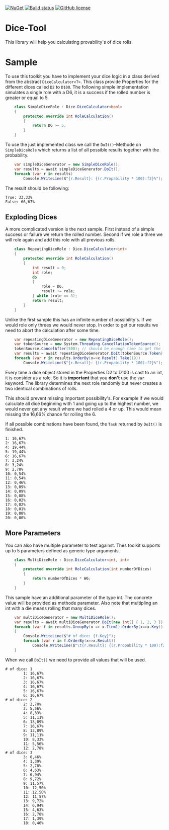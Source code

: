 [![NuGet](https://img.shields.io/nuget/v/DiceTool.svg?style=flat-square)](https://www.nuget.org/packages/DiceTool/)
[![Build status](https://ci.appveyor.com/api/projects/status/0x4c9eocnkkn7ki7?svg=true)](https://ci.appveyor.com/project/LokiMidgard/dice-tool)
[![GitHub license](https://img.shields.io/github/license/LokiMidgard/Dice-Tool.svg?style=flat-squar)](https://tldrlegal.com/license/mit-license#summary)

# Dice-Tool

This library will help you calculating provability's of dice rolls.

# Sample

To use this toolkit you have to implement your dice logic in a class derived from the abstract
```DiceCalculator<T>```. This class provide Properties for the different dices called ```D2```
to ```D100```. The following simple implementation simulates a single role with a D6, it is a
success if the rolled number is greater or equal to 5.

```c#
    class SimpleDiceRole : Dice.DiceCalculator<bool>
    {
        protected override int RoleCalculation()
        {
            return D6 >= 5;
        }
    }
```

To use the just implemented class we call the ```DoIt()```-Methode on ```SimpleDiceRole``` which returns a
list of all possible results together with the probability.

```c#
	var simpleDiceGenerator = new SimpleDiceRole();
	var results = await simpleDiceGenerator.DoIt();
	foreach (var r in results)
		Console.WriteLine($"{r.Result}: {(r.Propability * 100):f2}%");
```
The result should be following:
```
True: 33,33%
False: 66,67%
```

## Exploding Dices
A more complicated version is the next sample. First instead of a simple success or failure we return the
rolled number. Second if we role a three we will role again and add this role with all previous rolls.

```c#
    class RepeatingDiceRole : Dice.DiceCalculator<int>
    {
        protected override int RoleCalculation()
        {
            int result = 0;
            int role;
            do
            {
                role = D6;
                result += role;
            } while (role == 3);
            return result;
        }
    }
```

Unlike the first sample this has an infinite number of possibility's. If we would role only threes we would never
stop. In order to get our results we need to abort the calculation after some time.
```c#
	var repeatingDiceGenerator = new RepeatingDiceRole();
	var tokenSource = new System.Threading.CancellationTokenSource();
	tokenSource.CancelAfter(500); // should be enough time to get the lowest 19 results.
	var results = await repeatingDiceGenerator.DoIt(tokenSource.Token);
    foreach (var r in results.OrderBy(x=>x.Result).Take(19))
		Console.WriteLine($"{r.Result}: {(r.Propability * 100):f2}%");
```
Every time a dice object stored in the Properties D2 to D100 is cast to an int, it is consider as a role.
So it is **important** that you **don't** use the ```var``` keyword.
The library determines the next role randomly but never creates a two identical combinations of rolls. 

This should prevent missing important possibility's. For example if we would calculate all dice beginning
with 1 and going up to the highest number, we would never get any result where we had rolled a 4 or up.
This would mean missing the 16,66% chance for rolling the 6.

If all possible combinations have been found, the ```Task``` returned by ```DoIt()``` is finished.

```
1: 16,67%
2: 16,67%
4: 19,44%
5: 19,44%
6: 16,67%
7: 3,24%
8: 3,24%
9: 2,78%
10: 0,54%
11: 0,54%
12: 0,46%
13: 0,09%
14: 0,09%
15: 0,08%
16: 0,02%
17: 0,02%
18: 0,01%
19: 0,00%
20: 0,00%
```

## More Parameters

You can also have multiple parameter to test against. Thes toolkit supports up to 5 parameters defined as
generic type arguments.
```c#
    class MultiDiceRole : Dice.DiceCalculator<int, int>
    {
        protected override int RoleCalculation(int numberOfDices)
        {
            return numberOfDices * W6;
        }
    }

```
This sample have an additional parameter of the type int. The concrete value will be provided as methode parameter.
Also note that multipling an int with a die means rolling that many dices. 

```c#
	var multiDiceGenerator = new MultiDiceRole();
	var results = await multiDiceGenerator.DoIt(new int[] { 1, 2, 3 });
	foreach (var f in results.GroupBy(x => x.Item1).OrderBy(x=>x.Key))
	{
		Console.WriteLine($"# of dice: {f.Key}");
		foreach (var r in f.OrderBy(x=>x.Result))
			Console.WriteLine($"\t{r.Result}: {(r.Propability * 100):f2}%");
	}
```
When we call ```DoIt()``` we need to provide all values that will be used.

```
# of dice: 1
        1: 16,67%
        2: 16,67%
        3: 16,67%
        4: 16,67%
        5: 16,67%
        6: 16,67%
# of dice: 2
        2: 2,78%
        3: 5,56%
        4: 8,33%
        5: 11,11%
        6: 13,89%
        7: 16,67%
        8: 13,89%
        9: 11,11%
        10: 8,33%
        11: 5,56%
        12: 2,78%
# of dice: 3
        3: 0,46%
        4: 1,39%
        5: 2,78%
        6: 4,63%
        7: 6,94%
        8: 9,72%
        9: 11,57%
        10: 12,50%
        11: 12,50%
        12: 11,57%
        13: 9,72%
        14: 6,94%
        15: 4,63%
        16: 2,78%
        17: 1,39%
        18: 0,46%
```